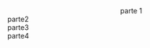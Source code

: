 
<div>
<div align= "center"> 
    parte 1
</div>
<div>
    parte2        
</div>
<div>
    parte3
</div>
<div>
    parte4
</div>    
</div>


